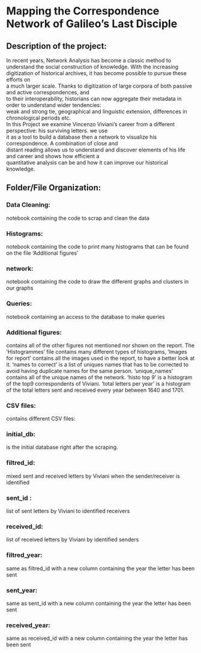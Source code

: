 <h1 class="code-line" data-line-start=0 data-line-end=1 ><a id="Mapping_the_Correspondence_Network_of_Galileos_Last_Disciple_0"></a>Mapping the Correspondence Network of Galileo’s Last Disciple</h1>
<h2 class="code-line" data-line-start=3 data-line-end=4 ><a id="Description_of_the_project_3"></a>Description of the project:</h2>
<p class="has-line-data" data-line-start="5" data-line-end="13">In recent years, Network Analysis has become a classic method to understand the social construction of knowledge. With the increasing digitization of historical archives, it has become possible to pursue these efforts on<br>
a much larger scale. Thanks to digitization of large corpora of both passive and active correspondences, and<br>
to their interoperability, historians can now aggregate their metadata in order to understand wider tendencies:<br>
weak and strong tie, geographical and linguistic extension, differences in chronological periods etc.<br>
In this Project we examine Vincenzo Viviani’s career from a different perspective: his surviving letters. we use<br>
it as a tool to build a database then a network to visualize his correspondence. A combination of close and<br>
distant reading allows us to understand and discover elements of his life and career and shows how efficient a<br>
quantitative analysis can be and how it can improve our historical knowledge.</p>
<h2 class="code-line" data-line-start=16 data-line-end=17 ><a id="FolderFile_Organization_16"></a>Folder/File Organization:</h2>
<h3 class="code-line" data-line-start=21 data-line-end=22 ><a id="Data_Cleaning_21"></a>Data Cleaning:</h3>
<p class="has-line-data" data-line-start="22" data-line-end="23">notebook containing the code to scrap and clean the data</p>
<h3 class="code-line" data-line-start=23 data-line-end=24 ><a id="Histograms_23"></a>Histograms:</h3>
<p class="has-line-data" data-line-start="24" data-line-end="25">notebook containing the code to print many histograms that can be found on the file ‘Additional figures’</p>
<h3 class="code-line" data-line-start=25 data-line-end=26 ><a id="network_25"></a>network:</h3>
<p class="has-line-data" data-line-start="26" data-line-end="27">notebook containing the code to draw the different graphs and clusters in our graphs</p>
<h3 class="code-line" data-line-start=27 data-line-end=28 ><a id="Queries_27"></a>Queries:</h3>
<p class="has-line-data" data-line-start="28" data-line-end="29">notebook containing an access to the database to make queries</p>
<h3 class="code-line" data-line-start=29 data-line-end=30 ><a id="Additional_figures_29"></a>Additional figures:</h3>
<p class="has-line-data" data-line-start="30" data-line-end="31">contains all of the other figures not mentioned nor shown on the report. The ‘Histogrammes’ file contains many different types of histograms, ‘Images for report’ contains all the images used in the report, to have a better look at it. ‘names to correct’ is a list of uniques names that has to be corrected to avoid having duplicate names for the same person. ‘unique_names’ contains all of the unique names of the network. ‘histo top 9’ is a histogram of the top9 correspondents of Viviani. ‘total letters per year’ is a histogram of the total letters sent and received every year between 1640 and 1701.</p>
<h3 class="code-line" data-line-start=31 data-line-end=32 ><a id="CSV_files_31"></a>CSV files:</h3>
<p class="has-line-data" data-line-start="32" data-line-end="33">contains different CSV files:</p>
<h3 class="code-line" data-line-start=33 data-line-end=34 ><a id="initial_db_33"></a>initial_db:</h3>
<p class="has-line-data" data-line-start="34" data-line-end="35">is the initial database right after the scraping.</p>
<h3 class="code-line" data-line-start=35 data-line-end=36 ><a id="filtred_id_35"></a>filtred_id:</h3>
<p class="has-line-data" data-line-start="36" data-line-end="37">mixed sent and received letters by Viviani when the sender/receiver is identified</p>
<h3 class="code-line" data-line-start=37 data-line-end=38 ><a id="sent_id__37"></a>sent_id :</h3>
<p class="has-line-data" data-line-start="38" data-line-end="39">list of sent letters by Viviani to identified receivers</p>
<h3 class="code-line" data-line-start=39 data-line-end=40 ><a id="received_id_39"></a>received_id:</h3>
<p class="has-line-data" data-line-start="40" data-line-end="41">list of received letters by Viviani by identified senders</p>
<h3 class="code-line" data-line-start=41 data-line-end=42 ><a id="filtred_year_41"></a>filtred_year:</h3>
<p class="has-line-data" data-line-start="42" data-line-end="43">same as filtred_id with a new column containing the year the letter has been sent</p>
<h3 class="code-line" data-line-start=43 data-line-end=44 ><a id="sent_year_43"></a>sent_year:</h3>
<p class="has-line-data" data-line-start="44" data-line-end="45">same as sent_id with a new column containing the year the letter has been sent</p>
<h3 class="code-line" data-line-start=45 data-line-end=46 ><a id="received_year_45"></a>received_year:</h3>
<p class="has-line-data" data-line-start="46" data-line-end="47">same as received_id with a new column containing the year the letter has been sent</p>
